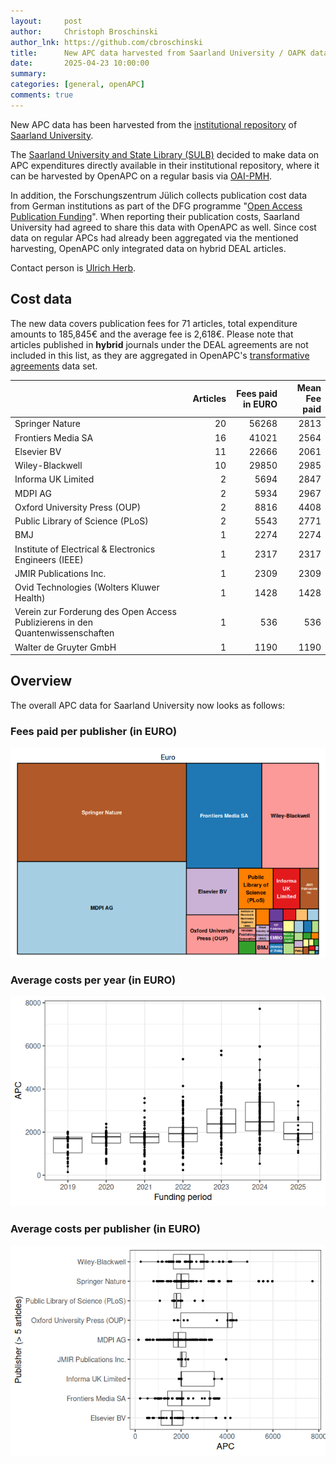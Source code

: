 ```yaml
---
layout:     post
author:     Christoph Broschinski
author_lnk: https://github.com/cbroschinski
title:      New APC data harvested from Saarland University / OAPK data integrated
date:       2025-04-23 10:00:00
summary:    
categories: [general, openAPC]
comments: true
---
```





New APC data has been harvested from the [institutional repository](https://publikationen.sulb.uni-saarland.de/) of [Saarland University](https://www.uni-saarland.de/en/home.html).

The [Saarland University and State Library (SULB)](https://www.sulb.uni-saarland.de/en/) decided to make data on APC expenditures directly available in their institutional repository, where it can be harvested by OpenAPC on a regular basis via [OAI-PMH](https://publikationen.sulb.uni-saarland.de/oai/request?verb=ListRecords&metadataPrefix=openapc&set=openapc).

In addition, the Forschungszentrum Jülich collects publication cost data from German institutions as part of the DFG programme "[Open Access Publication Funding](https://www.fz-juelich.de/en/zb/open-science/open-access/monitoring-dfg-oa-publication-funding)". When reporting their publication costs, Saarland University had agreed to share this data with OpenAPC as well. Since cost data on regular APCs had already been aggregated via the mentioned harvesting, OpenAPC only integrated data on hybrid DEAL articles.

Contact person is [Ulrich Herb](mailto:u.herb@sulb.uni-saarland.de).

## Cost data



The new data covers publication fees for 71 articles, total expenditure amounts to 185,845€ and the average fee is 2,618€. Please note that articles published in **hybrid** journals under the DEAL agreements are not included in this list, as they are aggregated in OpenAPC's [transformative agreements](https://github.com/OpenAPC/openapc-de/tree/master/data/transformative_agreements) data set.



|                                                                               | Articles| Fees paid in EURO| Mean Fee paid|
|:------------------------------------------------------------------------------|--------:|-----------------:|-------------:|
|Springer Nature                                                                |       20|             56268|          2813|
|Frontiers Media SA                                                             |       16|             41021|          2564|
|Elsevier BV                                                                    |       11|             22666|          2061|
|Wiley-Blackwell                                                                |       10|             29850|          2985|
|Informa UK Limited                                                             |        2|              5694|          2847|
|MDPI AG                                                                        |        2|              5934|          2967|
|Oxford University Press (OUP)                                                  |        2|              8816|          4408|
|Public Library of Science (PLoS)                                               |        2|              5543|          2771|
|BMJ                                                                            |        1|              2274|          2274|
|Institute of Electrical & Electronics Engineers (IEEE)                         |        1|              2317|          2317|
|JMIR Publications Inc.                                                         |        1|              2309|          2309|
|Ovid Technologies (Wolters Kluwer Health)                                      |        1|              1428|          1428|
|Verein zur Forderung des Open Access Publizierens in den Quantenwissenschaften |        1|               536|           536|
|Walter de Gruyter GmbH                                                         |        1|              1190|          1190|



## Overview

The overall APC data for Saarland University now looks as follows:

### Fees paid per publisher (in EURO)

![plot of chunk tree_saarland_2025_04_23_full](/figure/tree_saarland_2025_04_23_full-1.png)

###  Average costs per year (in EURO)

![plot of chunk box_saarland_2025_04_23_year_full](/figure/box_saarland_2025_04_23_year_full-1.png)

###  Average costs per publisher (in EURO)

![plot of chunk box_saarland_2025_04_23_publisher_full](/figure/box_saarland_2025_04_23_publisher_full-1.png)
